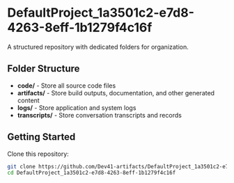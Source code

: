 # DefaultProject_1a3501c2-e7d8-4263-8eff-1b1279f4c16f
A structured repository with dedicated folders for organization.

## Folder Structure

- **code/** - Store all source code files
- **artifacts/** - Store build outputs, documentation, and other generated content
- **logs/** - Store application and system logs
- **transcripts/** - Store conversation transcripts and records

## Getting Started

Clone this repository:
```bash
git clone https://github.com/Dev41-artifacts/DefaultProject_1a3501c2-e7d8-4263-8eff-1b1279f4c16f
cd DefaultProject_1a3501c2-e7d8-4263-8eff-1b1279f4c16f
```
